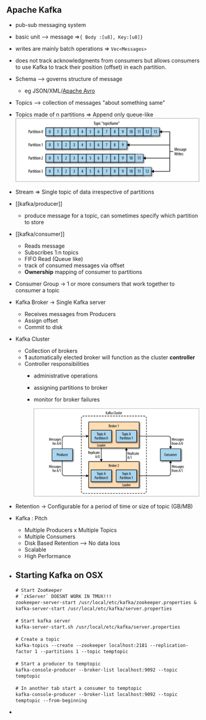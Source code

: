 ## Apache Kafka
- pub-sub messaging system
- basic unit --> message =>`{ Body :[u8], Key:[u8]}`
- writes are mainly batch operations => `Vec<Messages>`
- does not track acknowledgments from consumers but allows consumers to use Kafka to track their position (offset) in each partition.
- Schema --> governs structure of message
	- eg JSON/XML/[Apache Avro](https://avro.apache.org/docs/current/)
- Topics --> collection of messages "about something same"
- Topics made of n partitions => Append only queue-like
    ![](/assets/images/2020-10-11-20-30-05.png)
- Stream => Single topic of data irrespective of partitions
- [[kafka/producer]]
	- produce message for a topic, can sometimes specify which partition to store
- [[kafka/consumer]]
	- Reads message
	- Subscribes 1:n topics
	- FIFO Read (Queue like)
	- track of consumed messages via offset
	- **Ownership** mapping of consumer to partitions
- Consumer Group -> 1 or more consumers that work together to consumer a topic
- Kafka Broker -> Single Kafka server
	- Receives messages from Producers
	- Assign offset
	- Commit to disk
- Kafka Cluster
	- Collection of brokers
	- **1** automatically elected broker will function as the cluster **controller**
	- Controller responsibilities
		- administrative operations
		- assigning partitions to broker
		- monitor for broker failures
		  
		  ![](/assets/images/2020-10-11-20-31-20.png)
- Retention -> Configurable for a period of time or size of topic (GB/MB)
- Kafka : Pitch
	- Multiple Producers x Multiple Topics
	- Multiple Consumers
	- Disk Based Retention --> No data loss
	- Scalable
	- High Performance
- ## Starting Kafka on OSX
  
  ```shell
  # Start ZooKeeper
  # `zkServer` DOESNT WORK IN TMUX!!!
  zookeeper-server-start /usr/local/etc/kafka/zookeeper.properties & kafka-server-start /usr/local/etc/kafka/server.properties
  
  # Start kafka server
  kafka-server-start.sh /usr/local/etc/kafka/server.properties
  
  # Create a topic
  kafka-topics --create --zookeeper localhost:2181 --replication-factor 1 --partitions 1 --topic temptopic
  
  # Start a producer to temptopic
  kafka-console-producer --broker-list localhost:9092 --topic temptopic
  
  # In another tab start a consumer to temptopic
  kafka-console-producer --broker-list localhost:9092 --topic temptopic --from-beginning
  ```
-